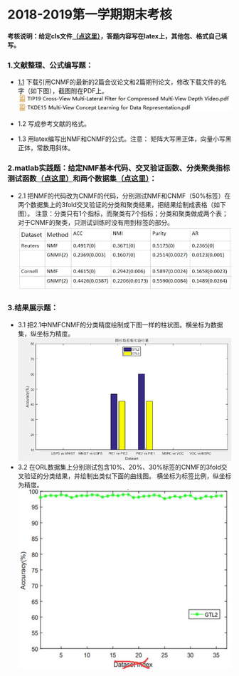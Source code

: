 # 2018-2019第一学期期末考核

#### 考核说明：给定cls文件[（点这里）](https://github.com/xiaosage24k/exam/tree/master/tex)，答题内容写在latex上，其他包、格式自己填写。
### 1.文献整理、公式编写题：
 * [1.1](http://www.4243.net/)  下载引用CNMF的最新的2篇会议论文和2篇期刊论文，修改下载文件的名字（如下图），截图附在PDF上。
 ![image](https://github.com/xiaosage24k/exam/blob/master/images/%E4%B8%8B%E8%BD%BD%E6%96%87%E7%8C%AE%E5%91%BD%E5%90%8D%E6%A0%BC%E5%BC%8F.jpg)
 
 * 1.2 写成参考文献的格式。
 * 1.3 用latex编写出NMF和CNMF的公式。注意： 矩阵大写黑正体，向量小写黑正体，常数用斜体。 
### 2.matlab实践题：给定NMF基本代码、交叉验证函数、分类聚类指标测试函数[（点这里）](https://github.com/xiaosage24k/exam/tree/master/code)和两个数据集[（点这里）](https://github.com/xiaosage24k/exam/tree/master/dataset)：
* 2.1 把NMF的代码改为CNMF的代码，分别测试NMF和CNMF（50%标签）在两个数据集上的3fold交叉验证的分类和聚类结果，把结果绘制成表格（如下图）。 注意：分类只有1个指标，而聚类有7个指标；分类和聚类做成两个表；对于CNMF的聚类，只测试训练时没有用到标签的部分。
![image](https://github.com/xiaosage24k/exam/blob/master/images/%E8%A1%A8%E6%A0%BC1.jpg)
### 3.结果展示题：
* 3.1 把2.1中NMFCNMF的分类精度绘制成下图一样的柱状图。横坐标为数据集，纵坐标为精度。
![image](https://github.com/xiaosage24k/exam/blob/master/images/%E6%9F%B1%E7%8A%B6%E5%9B%BE.png)
* 3.2 在ORL数据集上分别测试包含10%、20%、30%标签的CNMF的3fold交叉验证的分类结果，并绘制出类似下面的曲线图。 横坐标为标签比例，纵坐标为精度。     
        ![image](https://github.com/xiaosage24k/exam/blob/master/images/%E6%9B%B2%E7%BA%BF%E5%9B%BE.jpg)
